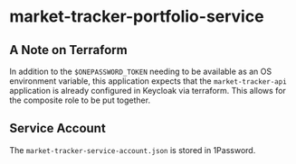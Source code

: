 # market-tracker-portfolio-service

## A Note on Terraform

In addition to the `$ONEPASSWORD_TOKEN` needing to be available as an OS environment variable, this application expects that the `market-tracker-api` application is already configured in Keycloak via terraform. This allows for the composite role to be put together.

## Service Account

The `market-tracker-service-account.json` is stored in 1Password.